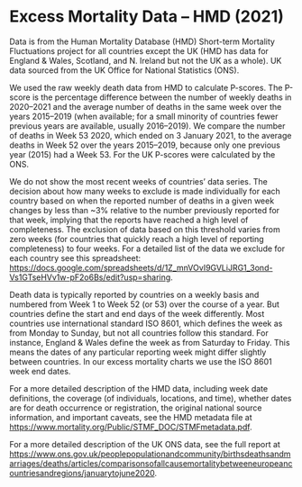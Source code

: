 # Excess Mortality Data – HMD (2021)

Data is from the Human Mortality Database (HMD) Short-term Mortality Fluctuations project for all countries except the UK (HMD has data for England & Wales, Scotland, and N. Ireland but not the UK as a whole). UK data sourced from the UK Office for National Statistics (ONS).

We used the raw weekly death data from HMD to calculate P-scores. The P-score is the percentage difference between the number of weekly deaths in 2020–2021 and the average number of deaths in the same week over the years 2015–2019 (when available; for a small minority of countries fewer previous years are available, usually 2016–2019). We compare the number of deaths in Week 53 2020, which ended on 3 January 2021, to the average deaths in Week 52 over the years 2015–2019, because only one previous year (2015) had a Week 53. For the UK P-scores were calculated by the ONS.

We do not show the most recent weeks of countries’ data series. The decision about how many weeks to exclude is made individually for each country based on when the reported number of deaths in a given week changes by less than ~3% relative to the number previously reported for that week, implying that the reports have reached a high level of completeness. The exclusion of data based on this threshold varies from zero weeks (for countries that quickly reach a high level of reporting completeness) to four weeks. For a detailed list of the data we exclude for each country see this spreadsheet: https://docs.google.com/spreadsheets/d/1Z_mnVOvI9GVLiJRG1_3ond-Vs1GTseHVv1w-pF2o6Bs/edit?usp=sharing.

Death data is typically reported by countries on a weekly basis and numbered from Week 1 to Week 52 (or 53) over the course of a year. But countries define the start and end days of the week differently. Most countries use international standard ISO 8601, which defines the week as from Monday to Sunday, but not all countries follow this standard. For instance, England & Wales define the week as from Saturday to Friday. This means the dates of any particular reporting week might differ slightly between countries. In our excess mortality charts we use the ISO 8601 week end dates.

For a more detailed description of the HMD data, including week date definitions, the coverage (of individuals, locations, and time), whether dates are for death occurrence or registration, the original national source information, and important caveats, see the HMD metadata file at https://www.mortality.org/Public/STMF_DOC/STMFmetadata.pdf.

For a more detailed description of the UK ONS data, see the full report at https://www.ons.gov.uk/peoplepopulationandcommunity/birthsdeathsandmarriages/deaths/articles/comparisonsofallcausemortalitybetweeneuropeancountriesandregions/januarytojune2020.